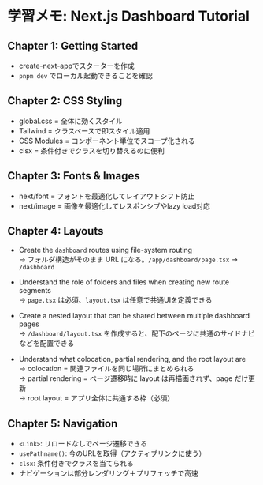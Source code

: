 # 学習メモ: Next.js Dashboard Tutorial

## Chapter 1: Getting Started
- create-next-appでスターターを作成
- `pnpm dev` でローカル起動できることを確認

## Chapter 2: CSS Styling
- global.css = 全体に効くスタイル
- Tailwind = クラスベースで即スタイル適用
- CSS Modules = コンポーネント単位でスコープ化される
- clsx = 条件付きでクラスを切り替えるのに便利

## Chapter 3: Fonts & Images
- next/font = フォントを最適化してレイアウトシフト防止
- next/image = 画像を最適化してレスポンシブやlazy load対応

## Chapter 4: Layouts

- Create the `dashboard` routes using file-system routing  
  → フォルダ構造がそのまま URL になる。`/app/dashboard/page.tsx` → `/dashboard`

- Understand the role of folders and files when creating new route segments  
  → `page.tsx` は必須、`layout.tsx` は任意で共通UIを定義できる

- Create a nested layout that can be shared between multiple dashboard pages  
  → `/dashboard/layout.tsx` を作成すると、配下のページに共通のサイドナビなどを配置できる

- Understand what colocation, partial rendering, and the root layout are  
  → colocation = 関連ファイルを同じ場所にまとめられる  
  → partial rendering = ページ遷移時に layout は再描画されず、page だけ更新  
  → root layout = アプリ全体に共通する枠（必須）

## Chapter 5: Navigation
- `<Link>`: リロードなしでページ遷移できる
- `usePathname()`: 今のURLを取得（アクティブリンクに使う）
- `clsx`: 条件付きでクラスを当てられる
- ナビゲーションは部分レンダリング＋プリフェッチで高速